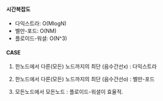 #### 시간복잡도
- 다익스트라: O(MlogN)
- 벨만-포드: O(NM)
- 플로이드-워셜: O(N^3)

#### CASE
1. 한노드에서 다른(모든) 노드까지의 최단 (음수간선x)
: 다익스트라

2. 한노드에서 다른(모든) 노드까지의 최단 (음수간선o)
: 벨만-포드

3. 모든노드에서 모든노드
: 플로이드-워셜이 효율적.